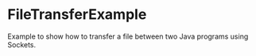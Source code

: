 FileTransferExample
===================

Example to show how to transfer a file between two Java programs using Sockets.